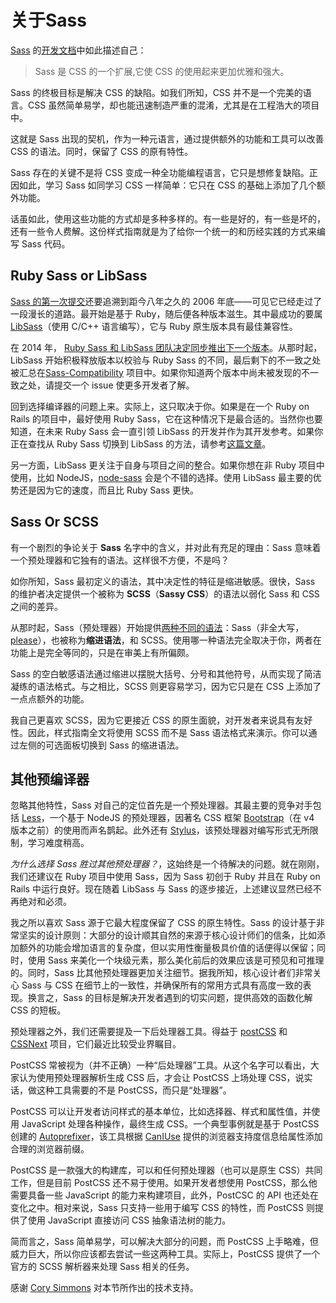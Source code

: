 
# 关于Sass

[Sass](https://sass-lang.com) 的[开发文档](https://sass-lang.com/documentation/file.SASS_REFERENCE.html)中如此描述自己：
 
>Sass 是 CSS 的一个扩展,它使 CSS 的使用起来更加优雅和强大。

Sass 的终极目标是解决 CSS 的缺陷。如我们所知，CSS 并不是一个完美的语言。CSS 虽然简单易学，却也能迅速制造严重的混淆，尤其是在工程浩大的项目中。

这就是 Sass 出现的契机，作为一种元语言，通过提供额外的功能和工具可以改善 CSS 的语法。同时，保留了 CSS 的原有特性。

Sass 存在的关键不是将 CSS 变成一种全功能编程语言，它只是想修复缺陷。正因如此，学习 Sass 如同学习 CSS 一样简单：它只在 CSS 的基础上添加了几个额外功能。

话虽如此，使用这些功能的方式却是多种多样的。有一些是好的，有一些是坏的，还有一些令人费解。这份样式指南就是为了给你一个统一的和历经实践的方式来编写 Sass 代码。

## Ruby Sass or LibSass

[Sass 的第一次提交](https://github.com/hcatlin/sass/commit/fa5048ba405619273e474a50400c7243fbff54fe)还要追溯到距今八年之久的 2006 年底——可见它已经走过了一段漫长的道路。最开始是基于 Ruby，随后便各种版本滋生。其中最成功的要属[LibSass](https://webdesign.tutsplus.com/articles/getting-to-know-libsass--cms-23114)（使用 C/C++ 语言编写），它与 Ruby 原生版本具有最佳兼容性。

在 2014 年， [Ruby Sass 和 LibSass 团队决定同步推出下一个版本](https://github.com/sass/libsass/wiki/The-LibSass-Compatibility-Plan)。从那时起，LibSass 开始积极释放版本以校验与 Ruby Sass 的不同，最后剩下的不一致之处被汇总在[Sass-Compatibility](https://kittygiraudel.github.io/sass-compatibility/) 项目中。如果你知道两个版本中尚未被发现的不一致之处，请提交一个 issue 使更多开发者了解。

回到选择编译器的问题上来。实际上，这只取决于你。如果是在一个 Ruby on Rails 的项目中，最好使用 Ruby Sass，它在这种情况下是最合适的。当然你也要知道，在未来 Ruby Sass 会一直引领 LibSass 的开发并作为其开发参考。如果你正在查找从 Ruby Sass 切换到 LibSass 的方法，请参考[这篇文章](https://www.sitepoint.com/switching-ruby-sass-libsass/)。

另一方面，LibSass 更关注于自身与项目之间的整合。如果你想在非 Ruby 项目中使用，比如 NodeJS，[node-sass](https://github.com/sass/node-sass) 会是个不错的选择。使用 LibSass 最主要的优势还是因为它的速度，而且比 Ruby Sass 更快。

## Sass Or SCSS

有一个剧烈的争论关于 **Sass** 名字中的含义，并对此有充足的理由：Sass 意味着一个预处理器和它独有的语法。这样很不方便，不是吗？

如你所知，Sass 最初定义的语法，其中决定性的特征是缩进敏感。很快，Sass 的维护者决定提供一个被称为 **SCSS**（**Sassy CSS**）的语法以弱化 Sass 和 CSS 之间的差异。

从那时起，Sass（预处理器）开始提供[两种不同的语法](https://www.sitepoint.com/whats-difference-sass-scss/)：Sass（非全大写，[please](http://sassnotsass.com)），也被称为**缩进语法**，和 SCSS。使用哪一种语法完全取决于你，两者在功能上是完全等同的，只是在审美上有所偏颇。

Sass 的空白敏感语法通过缩进以摆脱大括号、分号和其他符号，从而实现了简洁凝练的语法格式。与之相比，SCSS 则更容易学习，因为它只是在 CSS 上添加了一点点额外的功能。

我自己更喜欢 SCSS，因为它更接近 CSS 的原生面貌，对开发者来说具有友好性。因此，样式指南全文将使用 SCSS 而不是 Sass 语法格式来演示。你可以通过<span data-toggle="aside" class="link-like" role="button" aria-expanded>左侧的可选面板</span>切换到 Sass 的缩进语法。

## 其他预编译器

忽略其他特性，Sass 对自己的定位首先是一个预处理器。其最主要的竞争对手包括 [Less](http://lesscss.org/)，一个基于 NodeJS 的预处理器，因著名 CSS 框架 [Bootstrap](https://getbootstrap.com/)（在 v4 版本之前）的使用而声名鹊起。此外还有 [Stylus](https://stylus-lang.com/)，该预处理器对编写形式无所限制，学习难度稍高。

*为什么选择 Sass 胜过其他预处理器？*，这始终是一个待解决的问题。就在刚刚，我们还建议在 Ruby 项目中使用 Sass，因为 Sass 初创于 Ruby 并且在 Ruby on Rails 中运行良好。现在随着 LibSass 与 Sass 的逐步接近，上述建议显然已经不再绝对和必须。

我之所以喜欢 Sass 源于它最大程度保留了 CSS 的原生特性。Sass 的设计基于非常坚实的设计原则：大部分的设计顺其自然的来源于核心设计师们的信条，比如添加额外的功能会增加语言的复杂度，但以实用性衡量极具价值的话便得以保留；同时，使用 Sass 来美化一个块级元素，那么美化前后的效果应该是可预见和可推理的。同时，Sass 比其他预处理器更加关注细节。据我所知，核心设计者们非常关心 Sass 与 CSS 在细节上的一致性，并确保所有的常用方式具有高度一致的表现。换言之，Sass 的目标是解决开发者遇到的切实问题，提供高效的函数化解 CSS 的短板。

预处理器之外，我们还需要提及一下后处理器工具。得益于 [postCSS](https://github.com/postcss/postcss) 和 [CSSNext](https://github.com/cssnext/cssnext) 项目，它们最近比较受业界瞩目。

PostCSS 常被视为（并不正确）一种“后处理器”工具。从这个名字可以看出，大家认为使用预处理器解析生成 CSS 后，才会让 PostCSS 上场处理 CSS，说实话，做这种工具需要的不是 PostCSS，而只是“处理器”。

PostCSS 可以让开发者访问样式的基本单位，比如选择器、样式和属性值，并使用 JavaScript 处理各种操作，最终生成 CSS。一个典型事例就是基于 PostCSS 创建的 [Autoprefixer](https://github.com/postcss/autoprefixer)，该工具根据 [CanIUse](https://caniuse.com) 提供的浏览器支持度信息给属性添加合理的浏览器前缀。

PostCSS 是一款强大的构建库，可以和任何预处理器（也可以是原生 CSS）共同工作，但是目前 PostCSS 还不易于使用。如果开发者想使用 PostCSS，那么他需要具备一些 JavaScript 的能力来构建项目，此外，PostCSC 的 API 也还处在变化之中。相对来说，Sass 只支持一些用于编写 CSS 的特性，而 PostCSS 则提供了使用 JavaScript 直接访问 CSS 抽象语法树的能力。

简而言之，Sass 简单易学，可以解决大部分的问题，而 PostCSS 上手略难，但威力巨大，所以你应该都去尝试一些这两种工具。实际上，PostCSS 提供了一个官方的 SCSS 解析器来处理 Sass 相关的任务。

<div class="note">
  <p>感谢 <a href="https://github.com/corysimmons">Cory Simmons</a> 对本节所作出的技术支持。</p>
</div>
